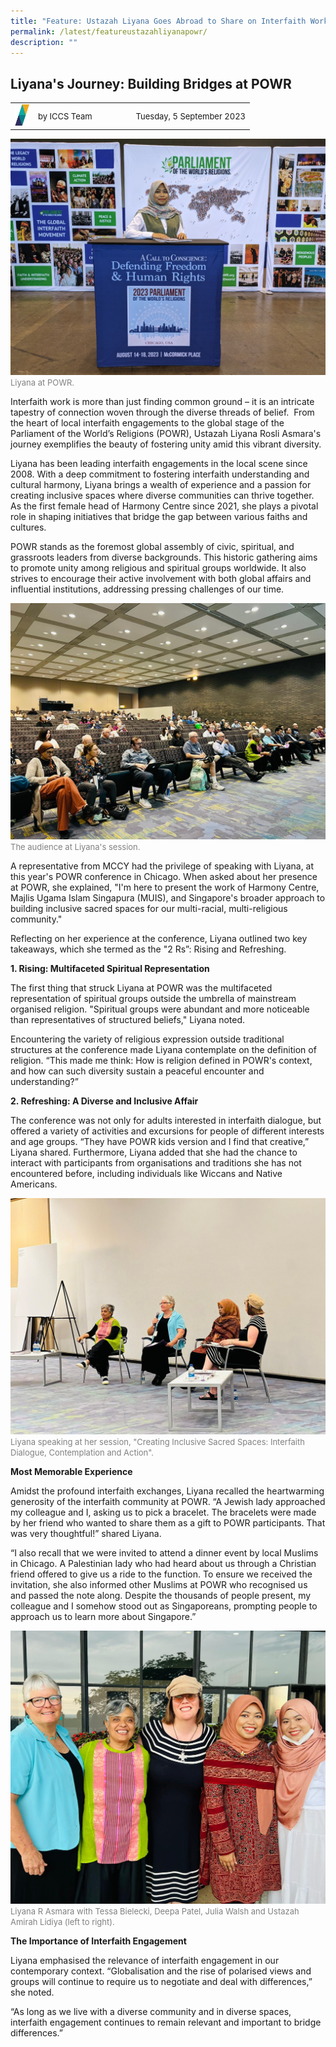 ```yaml
---
title: "Feature: Ustazah Liyana Goes Abroad to Share on Interfaith Work"
permalink: /latest/featureustazahliyanapowr/
description: ""
---
```

## Liyana's Journey: Building Bridges at POWR

<table>
 <tbody><tr>
	 <td><img src="/images/ICCS-parallelogram_narrow.png" style="width:23px"></td>
	 <td><font size="-1">by ICCS Team</font></td>
	 <td></td>
	 <td></td>
	 <td></td>
	 <td></td>
	 <td><font size="-1">Tuesday, 5 September 2023</font></td>
	</tr>
	<tr></tr>
</tbody></table>

![](/images/liyana%202.jpeg)
<font color="grey"><font size="-1">Liyana at POWR.</font></font>

Interfaith work is more than just finding common ground – it is an intricate tapestry of connection woven through the diverse threads of belief.&nbsp; From the heart of local interfaith engagements to the global stage of the Parliament of the World’s Religions (POWR), Ustazah Liyana Rosli Asmara's journey exemplifies the beauty of fostering unity amid this vibrant diversity.

Liyana has been leading interfaith engagements in the local scene since 2008. With a deep commitment to fostering interfaith understanding and cultural harmony, Liyana brings a wealth of experience and a passion for creating inclusive spaces where diverse communities can thrive together. As the first female head of Harmony Centre since 2021, she plays a pivotal role in shaping initiatives that bridge the gap between various faiths and cultures.

POWR stands as the foremost global assembly of civic, spiritual, and grassroots leaders from diverse backgrounds. This historic gathering aims to promote unity among religious and spiritual groups worldwide. It also strives to encourage their active involvement with both global affairs and influential institutions, addressing pressing challenges of our time.

![](/images/powr%20image.jpeg)
<font color="grey"><font size="-1">The audience at Liyana's session.</font></font>

A representative from MCCY had the privilege of speaking with Liyana, at this year's POWR conference in Chicago. When asked about her presence at POWR, she explained, "I'm here to present the work of Harmony Centre, Majlis Ugama Islam Singapura (MUIS), and Singapore's broader approach to building inclusive sacred spaces for our multi-racial, multi-religious community."

Reflecting on her experience at the conference, Liyana outlined two key takeaways, which she termed as the "2 Rs”: Rising and Refreshing.

**1. Rising: Multifaceted Spiritual Representation**

The first thing that struck Liyana at POWR was the multifaceted representation of spiritual groups outside the umbrella of mainstream organised religion. "Spiritual groups were abundant and more noticeable than representatives of structured beliefs," Liyana noted.

Encountering the variety of religious expression outside traditional structures at the conference made Liyana contemplate on the definition of religion. “This made me think: How is religion defined in POWR's context, and how can such diversity sustain a peaceful encounter and understanding?”

**2. Refreshing: A Diverse and Inclusive Affair**

The conference was not only for adults interested in interfaith dialogue, but offered a variety of activities and excursions for people of different interests and age groups. “They have POWR kids version and I find that creative,” Liyana shared. Furthermore, Liyana added that she had the chance to interact with participants from organisations and traditions she has not encountered before, including individuals like Wiccans and Native Americans.

![](/images/liyana%20speaking.jpeg)
<font color="grey"><font size="-1">Liyana speaking at her session, "Creating Inclusive Sacred Spaces: Interfaith Dialogue, Contemplation and Action".</font></font>

**Most Memorable Experience**

Amidst the profound interfaith exchanges, Liyana recalled the heartwarming generosity of the interfaith community at POWR. “A Jewish lady approached my colleague and I, asking us to pick a bracelet. The bracelets were made by her friend who wanted to share them as a gift to POWR participants. That was very thoughtful!” shared Liyana.

“I also recall that we were invited to attend a dinner event by local Muslims in Chicago. A Palestinian lady who had heard about us through a Christian friend offered to give us a ride to the function. To ensure we received the invitation, she also informed other Muslims at POWR who recognised us and passed the note along. Despite the thousands of people present, my colleague and I somehow stood out as Singaporeans, prompting people to approach us to learn more about Singapore.”

![](/images/liyana%20and%20friends.jpeg)
<font color="grey"><font size="-1">Liyana R Asmara with Tessa Bielecki, Deepa Patel, Julia Walsh and Ustazah Amirah Lidiya (left to right).</font></font>

**The Importance of Interfaith Engagement**

Liyana emphasised the relevance of interfaith engagement in our contemporary context. “Globalisation and the rise of polarised views and groups will continue to require us to negotiate and deal with differences,” she noted.

“As long as we live with a diverse community and in diverse spaces, interfaith engagement continues to remain relevant and important to bridge differences.”